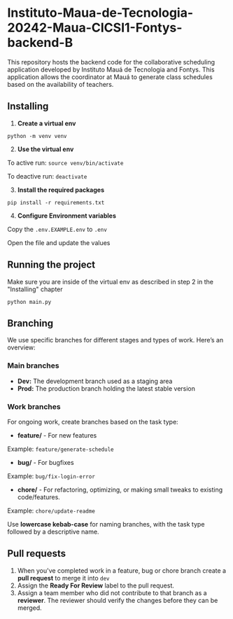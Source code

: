 # Instituto-Maua-de-Tecnologia-20242-Maua-CICSI1-Fontys-backend-B
This repository hosts the backend code for the collaborative scheduling application developed by Instituto Mauá de Tecnologia and Fontys. This application allows the coordinator at Mauá to generate class schedules based on the availability of teachers.

## Installing
1. **Create a virtual env**

`python -m venv venv`

2. **Use the virtual env**

To active run: `source venv/bin/activate`

To deactive run: `deactivate`

3. **Install the required packages**

`pip install -r requirements.txt`

4. **Configure Environment variables**

Copy the `.env.EXAMPLE.env` to `.env` 

Open the file and update the values

## Running the project
Make sure you are inside of the virtual env as described in step 2 in the "Installing" chapter

`python main.py`

## Branching
We use specific branches for different stages and types of work. Here’s an overview:

### Main branches
- **Dev:** The development branch used as a staging area
- **Prod:**  The production branch holding the latest stable version

### Work branches
For ongoing work, create branches based on the task type:

- **feature/** - For new features

Example: `feature/generate-schedule`
- **bug/** - For bugfixes

Example: `bug/fix-login-error`
- **chore/** - For refactoring, optimizing, or making small tweaks to existing code/features.

Example: `chore/update-readme`

Use **lowercase kebab-case** for naming branches, with the task type followed by a descriptive name.

## Pull requests
1. When you've completed work in a feature, bug or chore branch create a **pull request** to merge it into `dev`
2. Assign the **Ready For Review** label to the pull request.
3. Assign a team member who did not contribute to that branch as a **reviewer**. The reviewer should verify the changes before they can be merged.

